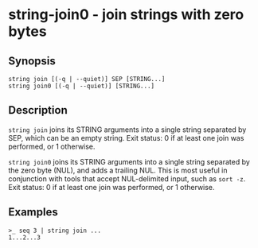 # string-join0 - join strings with zero bytes

## Synopsis

<!-- BEGIN SYNOPSIS -->
```
string join [(-q | --quiet)] SEP [STRING...]
string join0 [(-q | --quiet)] [STRING...]
```

<!-- END SYNOPSIS -->
## Description

<!-- BEGIN DESCRIPTION -->
`string join` joins its STRING arguments into a single string separated by SEP, which can be an empty string. Exit status: 0 if at least one join was performed, or 1 otherwise.

`string join0` joins its STRING arguments into a single string separated by the zero byte (NUL), and adds a trailing NUL. This is most useful in conjunction with tools that accept NUL-delimited input, such as `sort -z`. Exit status: 0 if at least one join was performed, or 1 otherwise.

<!-- END DESCRIPTION -->
## Examples

<!-- BEGIN EXAMPLES -->
```
>_ seq 3 | string join ...
1...2...3
```

<!-- END EXAMPLES -->
